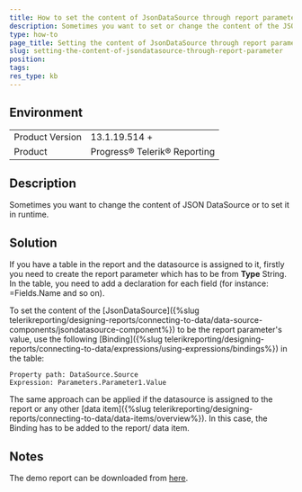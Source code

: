 ```yaml
---
title: How to set the content of JsonDataSource through report parameter
description: Sometimes you want to set or change the content of the JSON DataSource in runtime
type: how-to
page_title: Setting the content of JsonDataSource through report parameter
slug: setting-the-content-of-jsondatasource-through-report-parameter
position: 
tags: 
res_type: kb
---
```


## Environment
<table>
	<tbody>
		<tr>
			<td>Product Version</td>
			<td>13.1.19.514 +</td>
		</tr>
		<tr>
			<td>Product</td>
			<td>Progress® Telerik® Reporting</td>
		</tr>
	</tbody>
</table>


## Description
Sometimes you want to change the content of JSON DataSource or to set it in runtime.

## Solution
If you have a table in the report and the datasource is assigned to it, firstly you need to create the report parameter which has
to be from **Type** String. In the table, you need to add a declaration for each field (for instance: =Fields.Name and so on). 

To set the content of the [JsonDataSource]({%slug telerikreporting/designing-reports/connecting-to-data/data-source-components/jsondatasource-component%}) to be the report parameter's value,
use the following [Binding]({%slug telerikreporting/designing-reports/connecting-to-data/expressions/using-expressions/bindings%}) in the table:

    Property path: DataSource.Source
    Expression: Parameters.Parameter1.Value

The same approach can be applied if the datasource is assigned to the report or any other [data item]({%slug telerikreporting/designing-reports/connecting-to-data/data-items/overview%}). In this case, the Binding has to be added to the report/ data item.

## Notes
The demo report can be downloaded from [here](https://github.com/telerik/reporting-samples/tree/master/SetJsonThroughReportParameter).
